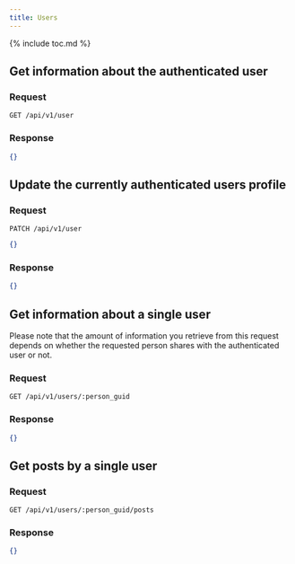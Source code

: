 ```yaml
---
title: Users
---
```


{% include toc.md %}

## Get information about the authenticated user

### Request

~~~
GET /api/v1/user
~~~

### Response

~~~json
{}
~~~

## Update the currently authenticated users profile

### Request

~~~
PATCH /api/v1/user
~~~
~~~json
{}
~~~

### Response

~~~json
{}
~~~

## Get information about a single user

Please note that the amount of information you retrieve from this request depends on whether the requested person shares with the authenticated user or not.

### Request

~~~
GET /api/v1/users/:person_guid
~~~

### Response

~~~json
{}
~~~

## Get posts by a single user

### Request

~~~
GET /api/v1/users/:person_guid/posts
~~~

### Response

~~~json
{}
~~~
